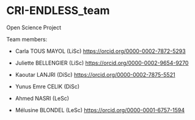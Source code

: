 # CRI-ENDLESS_team
Open Science Project


Team members: 

-  Carla TOUS MAYOL (LiSc) https://orcid.org/0000-0002-7872-5293

-  Juliette BELLENGIER (LiSc) https://orcid.org/0000-0002-9654-9270

-  Kaoutar LANJRI (DiSc) https://orcid.org/0000-0002-7875-5521

-  Yunus Emre CELIK (DiSc) 

-  Ahmed NASRI (LeSc)

-  Mélusine BLONDEL (LeSc) https://orcid.org/0000-0001-6757-1594 
